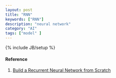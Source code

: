 ```yaml
---
layout: post
title: "RNN"
keywords: ["RNN"]
description: "neural network"
category: "AI"
tags: ["model" ]
---
```

{% include JB/setup %}


#### Reference
1. [Build a Recurrent Neural Network from Scratch](https://www.analyticsvidhya.com/blog/2019/01/fundamentals-deep-learning-recurrent-neural-networks-scratch-python/)
